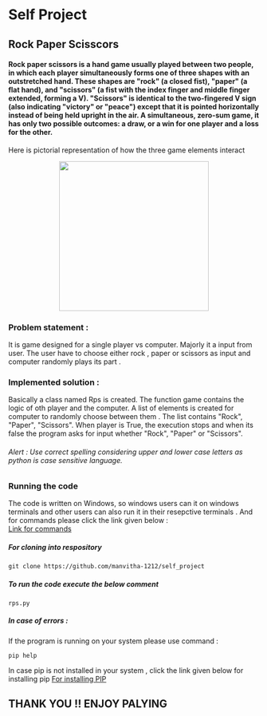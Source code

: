 # Self Project
<h2>Rock Paper Scisscors</h2>
<p><h4>Rock paper scissors  is a hand game usually played between two people, in which each player simultaneously forms one of three shapes with an outstretched hand. 
These shapes are "rock" (a closed fist), "paper" (a flat hand), and "scissors" (a fist with the index finger and middle finger extended, forming a V). 
"Scissors" is identical to the two-fingered V sign (also indicating "victory" or "peace") except that it is pointed horizontally instead of being held upright in the air.
A simultaneous, zero-sum game, it has only two possible outcomes: a draw, or a win for one player and a loss for the other.</h4><p/>

<p> Here is pictorial representation of how the three game elements interact</p>
<p align="center"><img src="https://upload.wikimedia.org/wikipedia/commons/thumb/6/67/Rock-paper-scissors.svg/1200px-Rock-paper-scissors.svg.png" width="300" height="300"></p>

 <h3>Problem statement : </h3>
<p>It is game designed for a single player vs computer. Majorly it a input from user. The user have to choose either rock , paper or scissors as input and computer randomly plays its part .   </p>
<h3>Implemented solution : </h3>
<p>Basically a class named Rps is created. The function game contains the logic of oth player and the computer.
A list of elements is created for computer to randomly choose between them . The list contains "Rock", "Paper", "Scissors". 
 When player is True, the execution stops and when its false the program asks for input whether "Rock", "Paper" or  "Scissors".</p>

<h6><fontcolor="red"> Alert : Use correct spelling considering upper and lower case letters as python is case sensitive language.</font></h6>

<h3>Running the code</h3>
<p>The code is written on Windows, so windows users can it on windows terminals and other users can also run it in their resepctive terminals . And for commands please click the link given below : </br> <a href="https://www.lemoda.net/windows/windows2unix/windows2unix.html">Link for commands</a></p>

<h5>For cloning into respository</h5>

```
git clone https://github.com/manvitha-1212/self_project    

```

<h5>To run the code execute the below comment</h5>

```
rps.py   

```


<h5>In case of errors : </h5>

If the program is running on your system please use command :
```
pip help   

```

In case pip is not installed in your system , click the link given below for installing pip 
<a href="https://phoenixnap.com/kb/install-pip-windows">For installing PIP</a>


<h2>THANK YOU !! 
 ENJOY PALYING </h2>





